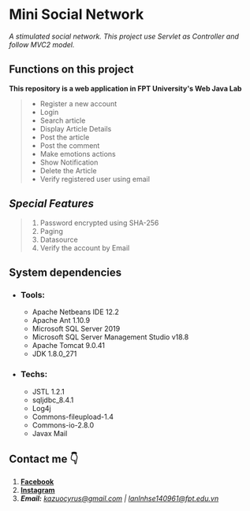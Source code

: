 # Mini Social Network

*A stimulated social network. This project use Servlet as Controller and follow MVC2 model.*
## Functions on this project 
**This repository is a web application in FPT University's Web Java Lab**

> - Register a new account
> - Login
> - Search article
> - Display Article Details
> - Post the article
> - Post the comment
> - Make emotions actions
> - Show Notification
> - Delete the Article
> - Verify registered user using email

## ***Special Features***
> 1. Password encrypted using SHA-256
> 2. Paging
> 3. Datasource
> 4. Verify the account by Email

## System dependencies 
  - ### Tools:
    - Apache Netbeans IDE 12.2
    - Apache Ant 1.10.9
    - Microsoft SQL Server 2019
    - Microsoft SQL Server Management Studio v18.8
    - Apache Tomcat 9.0.41
    - JDK 1.8.0_271
  - ### Techs:
    - JSTL 1.2.1
    - sqljdbc_8.4.1
    - Log4j
    - Commons-fileupload-1.4
    - Commons-io-2.8.0
    - Javax Mail
    
## Contact me 👇
1. **[Facebook](https://www.facebook.com/cyrus.le.79/)**
2. **[Instagram](https://www.instagram.com/_cyrus.le_/)**
3. ***Email:*** *kazuocyrus@gmail.com | lanlnhse140961@fpt.edu.vn*
  
  
  
